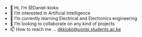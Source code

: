 - 👋 Hi, I’m @Daniel-kioko
- 👀 I’m interested in Artificial Intelligence
- 🌱 I’m currently learning Electrical and Electronics engineering
- 💞️ I’m looking to collaborate on any kind of projects
- 📫 How to reach me ... dkkioko@uonbi.students.ac.ke

<!---
Daniel-kioko/Daniel-kioko is a ✨ special ✨ repository because its `README.md` (this file) appears on your GitHub profile.
You can click the Preview link to take a look at your changes.
--->
